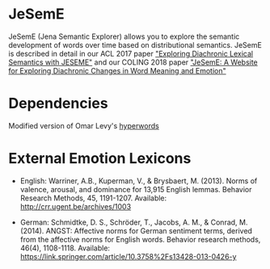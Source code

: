 # JeSemE
JeSemE (Jena Semantic Explorer) allows you to explore the semantic development of words over time based on distributional semantics. JeSemE is described in detail in our ACL 2017 paper ["Exploring Diachronic Lexical Semantics with JESEME"]( https://aclanthology.info/pdf/P/P17/P17-4006.pdf) and our COLING 2018 paper ["JeSemE: A Website for Exploring Diachronic Changes in Word Meaning and Emotion"](https://arxiv.org/abs/1807.04148)

# Dependencies
Modified version of Omar Levy's [hyperwords](https://github.com/hellrich/hyperwords)

# External Emotion Lexicons

* English: Warriner, A.B., Kuperman, V., & Brysbaert, M. (2013). Norms of valence, arousal, and dominance for 13,915 English lemmas. Behavior Research Methods, 45, 1191-1207. Available: http://crr.ugent.be/archives/1003

* German: Schmidtke, D. S., Schröder, T., Jacobs, A. M., & Conrad, M. (2014). ANGST: Affective norms for German sentiment terms, derived from the affective norms for English words. Behavior research methods, 46(4), 1108-1118. Available: https://link.springer.com/article/10.3758%2Fs13428-013-0426-y


